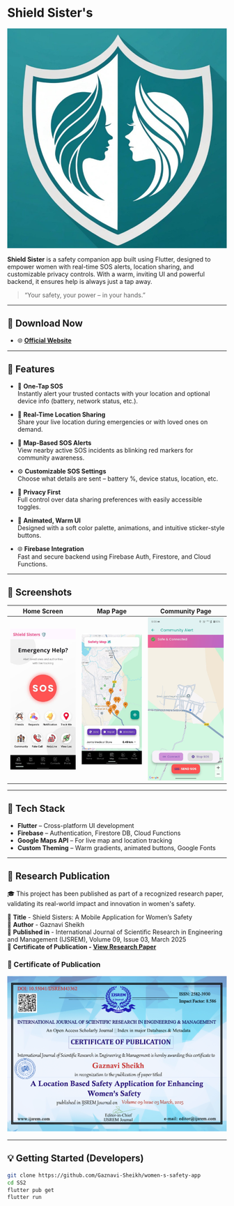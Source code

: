 # Shield Sister's 

![Shield Sister Banner](Screenshots/Logo.png) 

**Shield Sister** is a safety companion app built using Flutter, designed to empower women with real-time SOS alerts, location sharing, and customizable privacy controls. With a warm, inviting UI and powerful backend, it ensures help is always just a tap away.

> “Your safety, your power – in your hands.”

---

## 📱 Download Now

- 🌐 **[Official Website](https://shieldsister.vercel.app/)**

---

## 🔧 Features

- 🚨 **One-Tap SOS**  
  Instantly alert your trusted contacts with your location and optional device info (battery, network status, etc.).

- 📍 **Real-Time Location Sharing**  
  Share your live location during emergencies or with loved ones on demand.

- 🛑 **Map-Based SOS Alerts**  
  View nearby active SOS incidents as blinking red markers for community awareness.

- ⚙️ **Customizable SOS Settings**  
  Choose what details are sent – battery %, device status, location, etc.

- 🔐 **Privacy First**  
  Full control over data sharing preferences with easily accessible toggles.

- 🎨 **Animated, Warm UI**  
  Designed with a soft color palette, animations, and intuitive sticker-style buttons.

- 🌐 **Firebase Integration**  
  Fast and secure backend using Firebase Auth, Firestore, and Cloud Functions.

---

## 📸 Screenshots

| Home Screen | Map Page | Community Page |
|------------|------------|----------------|
| ![Home](Screenshots/Homepage.jpg) | ![Map](Screenshots/Map.jpg) | ![Community](Screenshots/CommunityP.jpg) |

---

## 🚀 Tech Stack

- **Flutter** – Cross-platform UI development
- **Firebase** – Authentication, Firestore DB, Cloud Functions
- **Google Maps API** – For live map and location tracking
- **Custom Theming** – Warm gradients, animated buttons, Google Fonts

---

## 🏅 Research Publication
🎓 This project has been published as part of a recognized research paper, validating its real-world impact and innovation in women's safety.

📄 **Title** - Shield Sisters: A Mobile Application for Women’s Safety  
📝 **Author** - Gaznavi Sheikh  
🏢 **Published in** - International Journal of Scientific Research in Engineering and Management (IJSREM), Volume 09, Issue 03, March 2025  
📜 **Certificate of Publication - [View Research Paper](https://ijsrem.com/download/a-location-based-safety-application-for-enhancing-womens-safety/)**

### 📜 Certificate of Publication

![Certificate](ResearchPaper_&_Certificate/publication_certificate.png)

---

## 💡 Getting Started (Developers)

```bash
git clone https://github.com/Gaznavi-Sheikh/women-s-safety-app
cd SS2
flutter pub get
flutter run
